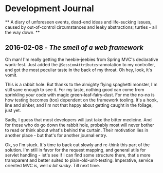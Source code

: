 Development Journal
===================

** A diary of unforeseen events, dead-end ideas and life-sucking issues, caused
by out-of-control circumstances and leaky abstractions; turtles - all the way
down. **

## 2016-02-08 - _The smell of a web framework_ ##

Oh man! I'm really getting the heebie-jeebies from Spring MVC's declarative
wank-fest. Just added the `@SessionAttributes`-annotation to my controller, and
got the most peculiar taste in the back of my throat. Oh hey, look, it's vomit.

This is a rabbit hole. But thanks to the almighty flying spaghetti monster, I'm
still sane enough to see it. For my taste, nothing good can come from sprinkling
your code with magic green-leaf-fairy-dust. For me the no-no is how testing
becomes (too) dependent on the framework tooling. It's a hook, line and sinker,
and I'm not that happy about getting caught in the foliage, just yet.

Sadly, I guess that most developers will just take the bitter medicine. And
for those who do go down the rabbit hole, probably most will never bother to
read or think about what's behind the curtain. Their motivation lies in another
place - but that's for another journal entry.

Ok, so I'm stuck. It's time to back out slowly and re-think this part of the
solution. I'm still in favor for the request mapping, and general utils for
servlet handling - let's see if I can find some structure there, that's more
transparent and better suited to plain-old-unit-testing. Imperative, service
oriented MVC is, well _a bit sucky_. Till next time.
